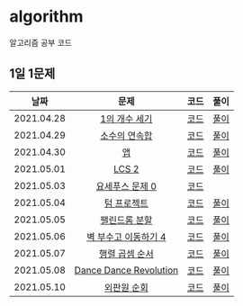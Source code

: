 # algorithm

알고리즘 공부 코드

## 1일 1문제

|    날짜    |                           문제                           |              코드               |             풀이             |
| :--------: | :------------------------------------------------------: | :-----------------------------: | :--------------------------: |
| 2021.04.28 |  [1의 개수 세기](https://www.acmicpc.net/problem/9527)   |  [코드](9527-1의개수세기.cpp)   | [풀이](9527-1의개수세기.md)  |
| 2021.04.29 |  [소수의 연속합](https://www.acmicpc.net/problem/1644)   |  [코드](1644-소수의연속합.cpp)  | [풀이](1644-소수의연속합.md) |
| 2021.04.30 |        [앱](https://www.acmicpc.net/problem/7579)        |       [코드](7579-앱.cpp)       |      [풀이](7579-앱.md)      |
| 2021.05.01 |      [LCS 2](https://www.acmicpc.net/problem/9252)       |      [코드](9252-LCS2.cpp)      |     [풀이](9252-LCS2.md)     |
| 2021.05.03 | [요세푸스 문제 0](https://www.acmicpc.net/problem/11866) | [코드](11866-요세푸스문제0.cpp) |                              |
| 2021.05.04 |   [텀 프로젝트](https://www.acmicpc.net/problem/9466)    |   [코드](9466-텀프로젝트.cpp)   |  [풀이](9466-텀프로젝트.md)  |
| 2021.05.05 |  [팰린드롬 분할](https://www.acmicpc.net/problem/1509)   |  [코드](1509-팰린드롬분할.cpp)  | [풀이](1509-팰린드롬분할.md) |
| 2021.05.06 | [벽 부수고 이동하기 4](https://www.acmicpc.net/problem/16946) | [코드](16946-벽부수고이동하기4.cpp) | [풀이](16946-벽부수고이동하기4.md) |
| 2021.05.07 | [행렬 곱셈 순서](https://www.acmicpc.net/problem/11049) | [코드](11049-행렬곱셈순서.cpp) | [풀이](16946-벽부수고이동하기4.md) |
| 2021.05.08 | [Dance Dance Revolution](https://www.acmicpc.net/problem/2342) | [코드](2342-DDR.cpp) | [풀이](16946-벽부수고이동하기4.md) |
| 2021.05.10 | [외판원 순회](https://www.acmicpc.net/problem/2098) | [코드](2098-외판원순회.cpp) | [풀이](2098-외판원순회.md) |